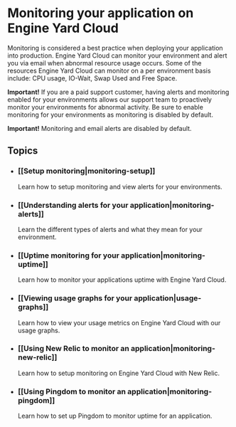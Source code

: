 # Monitoring your application on Engine Yard Cloud


Monitoring is considered a best practice when deploying your application
into production.  Engine Yard Cloud can monitor your environment and alert you via
email when abnormal resource usage occurs. Some of the resources Engine Yard Cloud 
can monitor on a per environment basis include: CPU usage, IO-Wait, Swap 
Used and Free Space. 

**Important!** If you are a paid support customer, having alerts and monitoring enabled
for your environments allows our support team to proactively monitor your
environments for abnormal activity. Be sure to enable monitoring for your 
environments as monitoring is disabled by default.

**Important!** Monitoring and email alerts are disabled by default.

## Topics

* ### [[Setup monitoring|monitoring-setup]]
  Learn how to setup monitoring and view alerts for your environments.
  
* ### [[Understanding alerts for your application|monitoring-alerts]]
  Learn the different types of alerts and what they mean for your environment.  

* ### [[Uptime monitoring for your application|monitoring-uptime]]
  Learn how to monitor your applications uptime with Engine Yard Cloud.

* ### [[Viewing usage graphs for your application|usage-graphs]]
  Learn how to view your usage metrics on Engine Yard Cloud with our usage graphs.

* ### [[Using New Relic to monitor an application|monitoring-new-relic]]
  Learn how to setup monitoring on Engine Yard Cloud with New Relic.

* ### [[Using Pingdom to monitor an application|monitoring-pingdom]]
  Learn how to set up Pingdom to monitor uptime for an application.